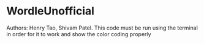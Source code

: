 # WordleUnofficial
Authors: Henry Tao, Shivam Patel. 
This code must be run using the terminal in order for it to work and show the color coding properly

